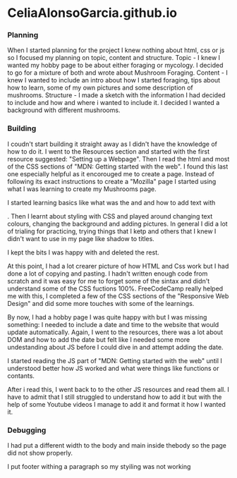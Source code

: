 # CeliaAlonsoGarcia.github.io
### Planning
When I started planning for the project I knew nothing about html, css or js so I focused my planning on topic, content and structure.
Topic - I knew I wanted my hobby page to be about either foraging or mycology. I decided to go for a mixture of both and wrote about Mushroom Foraging.
Content - I knew I wanted to include an intro about how I started foraging, tips about how to learn, some of my own pictures and some description of mushrooms.
Structure - I made a sketch with the information I had decided to include and how and where i wanted to include it. I decided I wanted a background with different mushrooms.


### Building

I coudn't start building it straight away as I didn't have the knowledge of how to do it.
I went to the Resources section and started with the first resource suggested: "Setting up a Webpage".
Then I read the html and most of the CSS sections of "MDN: Getting started with the web". I found this last one especially helpful as it encorouged me to create a page. Instead of following its exact instructions to create a "Mozilla" page I started using what I was learning to create my Mushrooms page.

I started learning basics like what was the <head> and <body> and how to add text with <p>. Then I learnt about styling with CSS and played around changing text colours, changing the background and adding pictures. In general I did a lot of trialing for practicing, trying things that I ketp and others that I knew I didn't want to use in my page like shadow to titles.

I kept the bits I was happy with and deleted the rest. 

At this point, I had a lot crearer picture of how HTML and Css work but I had done a lot of copying and pasting. I hadn't written enough code from scratch and it was easy for me to forget some of the sintax and didn't understand some of the CSS fuctions 100%. FreeCodeCamp really helped me with this, I completed a few of the CSS sections of the "Responsive Web Design" and did some more touches with some of the learnings. 

By now, I had a hobby page I was quite happy with but I was missing something: I needed to include a date and time to the website that would update automatically. Again, I went to the resources, there was a lot about DOM and how to add the date but felt like I needed some more undestanding about JS before I could dive in and attempt adding the date.

I started reading the JS part of "MDN: Getting started with the web" until I understood better how JS worked and what were things like functions or contants.

After i read this, I went back to to the other JS resources and read them all. I have to admit that I still struggled to understand how to add it but with the help of some Youtube videos I manage to add it and format it how I wanted it.

### Debugging

I had put a different width to the body and main inside thebody so the page did not show properly.

I put footer withing a paragraph so my styiling was not  working 